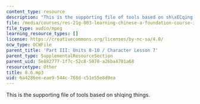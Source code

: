 ```yaml
---
content_type: resource
description: "This is the supporting file of tools based on sh\xECqing things."
file: /media/courses/res-21g-003-learning-chinese-a-foundation-course-in-mandarin-spring-2011/6a4286eeeae9544c768dc51e55e8d9ea_8.6.mp3
file_type: audio/mpeg
learning_resource_types: []
license: https://creativecommons.org/licenses/by-nc-sa/4.0/
ocw_type: OCWFile
parent_title: 'Part III: Units 8-10 / Character Lesson 7'
parent_type: SupplementalResourceSection
parent_uid: 5e882777-1f7c-52c8-5070-a26ba4701a68
resourcetype: Other
title: 8.6.mp3
uid: 6a4286ee-eae9-544c-768d-c51e55e8d9ea
---
```

This is the supporting file of tools based on shìqing things.